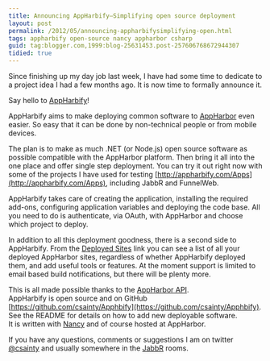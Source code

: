 ```yaml
---
title: Announcing AppHarbify–Simplifying open source deployment
layout: post
permalink: /2012/05/announcing-appharbifysimplifying-open.html
tags: appharbify open-source nancy appharbor csharp
guid: tag:blogger.com,1999:blog-25631453.post-257606768672944307
tidied: true
---
```



Since finishing up my day job last week, I have had some time to dedicate to a project idea I had a few months ago. It is now time to formally announce it.  

Say hello to [AppHarbify](http://appharbify.com/)!  

AppHarbify aims to make deploying common software to [AppHarbor](https://appharbor.com/) even easier. So easy that it can be done by non-technical people or from mobile devices.  

<!-- more -->

The plan is to make as much .NET (or Node.js) open source software as possible compatible with the AppHarbor platform. Then bring it all into the one place and offer single step deployment. You can try it out right now with some of the projects I have used for testing [http://appharbify.com/Apps](http://appharbify.com/Apps), including JabbR and FunnelWeb.  

AppHarbify takes care of creating the application, installing the required add-ons, configuring application variables and deploying the code base. All you need to do is authenticate, via OAuth, with AppHarbor and choose which project to deploy.  

In addition to all this deployment goodness, there is a second side to AppHarbify. From the [Deployed Sites](http://appharbify.com/Sites) link you can see a list of all your deployed AppHarbor sites, regardless of whether AppHarbify deployed them, and add useful tools or features. At the moment support is limited to email based build notifications, but there will be plenty more.  

This is all made possible thanks to the [AppHarbor API](http://support.appharbor.com/kb/api).  
AppHarbify is open source and on GitHub [https://github.com/csainty/Apphbify](https://github.com/csainty/Apphbify). See the README for details on how to add new deployable software.  
It is written with [Nancy](http://nancyfx.org/) and of course hosted at AppHarbor.  

If you have any questions, comments or suggestions I am on twitter [@csainty](http://twitter.com/csainty) and usually somewhere in the [JabbR](http://jabbr.net/) rooms.    
